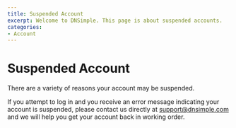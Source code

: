 ```yaml
---
title: Suspended Account
excerpt: Welcome to DNSimple. This page is about suspended accounts.
categories:
- Account
---
```


# Suspended Account

There are a variety of reasons your account may be suspended.

If you attempt to log in and you receive an error message indicating your account is suspended, please contact us directly at support@dnsimple.com and we will help you get your account back in working order.
